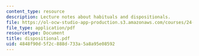 ```yaml
---
content_type: resource
description: Lecture notes about habituals and dispositionals.
file: https://ol-ocw-studio-app-production.s3.amazonaws.com/courses/24-921-special-topics-in-linguistics-genericity-spring-2007/4848f90d5f2c888d733a5a8a95e08592_dispositional.pdf
file_type: application/pdf
resourcetype: Document
title: dispositional.pdf
uid: 4848f90d-5f2c-888d-733a-5a8a95e08592
---
```

